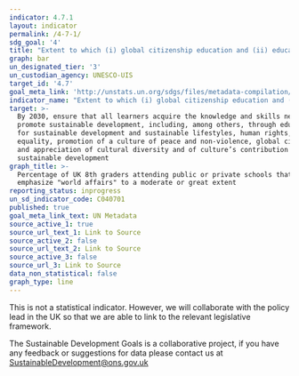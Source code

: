 ```yaml
---
indicator: 4.7.1
layout: indicator
permalink: /4-7-1/
sdg_goal: '4'
title: "Extent to which (i) global citizenship education and (ii) education for sustainable development, including gender equality and human rights, are mainstreamed at all levels in: (a) national education policies; (b) curricula; (c) teacher education; and (d)\_student assessment"
graph: bar
un_designated_tier: '3'
un_custodian_agency: UNESCO-UIS
target_id: '4.7'
goal_meta_link: 'http://unstats.un.org/sdgs/files/metadata-compilation/Metadata-Goal-4.pdf'
indicator_name: "Extent to which (i) global citizenship education and (ii) education for sustainable development, including gender equality and human rights, are mainstreamed at all levels in: (a) national education policies; (b) curricula; (c) teacher education; and (d)\_student assessment"
target: >-
  By 2030, ensure that all learners acquire the knowledge and skills needed to
  promote sustainable development, including, among others, through education
  for sustainable development and sustainable lifestyles, human rights, gender
  equality, promotion of a culture of peace and non-violence, global citizenship
  and appreciation of cultural diversity and of culture’s contribution to
  sustainable development
graph_title: >-
  Percentage of UK 8th graders attending public or private schools that
  emphasize "world affairs" to a moderate or great extent
reporting_status: inprogress
un_sd_indicator_code: C040701
published: true
goal_meta_link_text: UN Metadata
source_active_1: true
source_url_text_1: Link to Source
source_active_2: false
source_url_text_2: Link to Source
source_active_3: false
source_url_3: Link to Source
data_non_statistical: false
graph_type: line
---
```

This is not a statistical indicator. However, we will collaborate with the policy lead in the UK so that we are able to link to the relevant legislative framework.

The Sustainable Development Goals is a collaborative project, if you have any feedback or suggestions for data please contact us at <SustainableDevelopment@ons.gov.uk>  


